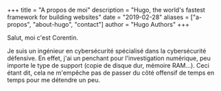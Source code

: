 +++
title = "A propos de moi"
description = "Hugo, the world's fastest framework for building websites"
date = "2019-02-28"
aliases = ["a-propos", "about-hugo", "contact"]
author = "Hugo Authors"
+++

Salut, moi c'est Corentin.

Je suis un ingénieur en cybersécurité spécialisé dans la cybersécurité défensive. En effet, j'ai un penchant pour l'investigation numérique, peu importe le type de support (copie de disque dur, mémoire RAM...). Ceci étant dit, cela ne m'empêche pas de passer du côté offensif de temps en temps pour me détendre un peu.